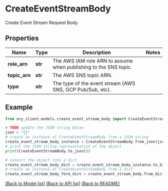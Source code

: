 # CreateEventStreamBody

Create Event Stream Request Body

## Properties

Name | Type | Description | Notes
------------ | ------------- | ------------- | -------------
**role_arn** | **str** | The AWS IAM role ARN to assume when publishing to the SNS topic. | 
**topic_arn** | **str** | The AWS SNS topic ARN. | 
**type** | **str** | The type of the event stream (AWS SNS, GCP Pub/Sub, etc). | 

## Example

```python
from ory_client.models.create_event_stream_body import CreateEventStreamBody

# TODO update the JSON string below
json = "{}"
# create an instance of CreateEventStreamBody from a JSON string
create_event_stream_body_instance = CreateEventStreamBody.from_json(json)
# print the JSON string representation of the object
print(CreateEventStreamBody.to_json())

# convert the object into a dict
create_event_stream_body_dict = create_event_stream_body_instance.to_dict()
# create an instance of CreateEventStreamBody from a dict
create_event_stream_body_form_dict = create_event_stream_body.from_dict(create_event_stream_body_dict)
```
[[Back to Model list]](../README.md#documentation-for-models) [[Back to API list]](../README.md#documentation-for-api-endpoints) [[Back to README]](../README.md)


